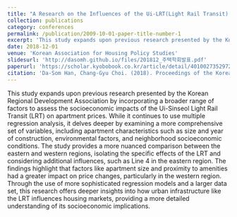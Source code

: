 ```yaml
---
title: "A Research on the Influences of the Ui-LRT(Light Rail Transit) on the Prices Surrounding Apartments. 우이신설선 건설이 주변 아파트 가격에 미치는 영향에 관한 연구"
collection: publications
category: conferences
permalink: /publication/2009-10-01-paper-title-number-1
excerpt: 'This study expands upon previous research presented by the Korean Regional Development Association by incorporating a broader range of factors to assess the socioeconomic impacts of the Ui-Sinseol Light Rail Transit (LRT) on apartment prices. While it continues to use multiple regression analysis, it delves deeper by examining a more comprehensive set of variables, including apartment characteristics such as size and year of construction, environmental factors, and neighborhood socioeconomic conditions. The study provides a more nuanced comparison between the eastern and western regions, isolating the specific effects of the LRT and considering additional influences, such as Line 4 in the eastern region. The findings highlight that factors like apartment size and proximity to amenities had a greater impact on price changes, particularly in the western region. Through the use of more sophisticated regression models and a larger data set, this research offers deeper insights into how urban infrastructure like the LRT influences housing markets, providing a more detailed understanding of its socioeconomic implications.'
date: 2018-12-01
venue: 'Korean Association for Housing Policy Studies'
slidesurl: 'http://dasomh.github.io/files/201812_주택학회발표.pdf'
paperurl: 'https://scholar.kyobobook.co.kr/article/detail/4010027352972'
citation: 'Da-Som Han, Chang-Gyu Choi. (2018). Proceedings of the Korean Association for Housing Policy Studies Conference, 2018(4), 359-385. 한다솜, 최창규. (2018). 우이신설경전철이 주변 아파트 가격에 미치는 영향에 관한 연구. 한국주택학회 학술대회 발표논문집, 2018(4), 359-385.'
---
```


This study expands upon previous research presented by the Korean Regional Development Association by incorporating a broader range of factors to assess the socioeconomic impacts of the Ui-Sinseol Light Rail Transit (LRT) on apartment prices. While it continues to use multiple regression analysis, it delves deeper by examining a more comprehensive set of variables, including apartment characteristics such as size and year of construction, environmental factors, and neighborhood socioeconomic conditions. The study provides a more nuanced comparison between the eastern and western regions, isolating the specific effects of the LRT and considering additional influences, such as Line 4 in the eastern region. The findings highlight that factors like apartment size and proximity to amenities had a greater impact on price changes, particularly in the western region. Through the use of more sophisticated regression models and a larger data set, this research offers deeper insights into how urban infrastructure like the LRT influences housing markets, providing a more detailed understanding of its socioeconomic implications.
